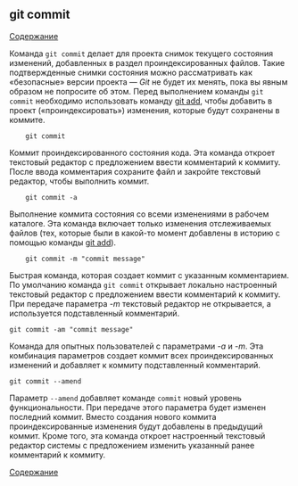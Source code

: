 ## git commit

[Содержание](/readme.md)

Команда `git commit` делает для проекта снимок текущего состояния изменений, добавленных в раздел проиндексированных файлов. Такие подтвержденные снимки состояния можно рассматривать как «безопасные» версии проекта — *Git* не будет их менять, пока вы явным образом не попросите об этом. Перед выполнением команды `git commit` необходимо использовать команду [git add](add.md), чтобы добавить в проект («проиндексировать») изменения, которые будут сохранены в коммите. 

```bash=
    git commit
```
Коммит проиндексированного состояния кода. Эта команда откроет текстовый редактор с предложением ввести комментарий к коммиту. После ввода комментария сохраните файл и закройте текстовый редактор, чтобы выполнить коммит.

```bash=
    git commit -a
``` 
Выполнение коммита состояния со всеми изменениями в рабочем каталоге. Эта команда включает только изменения отслеживаемых файлов (тех, которые были в какой-то момент добавлены в историю с помощью команды [git add](add.md)).

```bash=
    git commit -m "commit message"
```
Быстрая команда, которая создает коммит с указанным комментарием. По умолчанию команда `git commit` открывает локально настроенный текстовый редактор с предложением ввести комментарий к коммиту. При передаче параметра *-m* текстовый редактор не открывается, а используется подставленный комментарий.

```bash=
git commit -am "commit message"
```
Команда для опытных пользователей с параметрами *-a* и *-m*. Эта комбинация параметров создает коммит всех проиндексированных изменений и добавляет к коммиту подставленный комментарий.

```bash=
git commit --amend
```

Параметр ``--amend`` добавляет команде `commit` новый уровень функциональности. При передаче этого параметра будет изменен последний коммит. Вместо создания нового коммита проиндексированные изменения будут добавлены в предыдущий коммит. Кроме того, эта команда откроет настроенный текстовый редактор системы с предложением изменить указанный ранее комментарий к коммиту.

[Содержание](/readme.md)